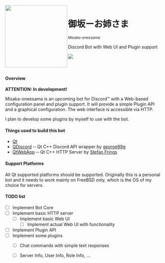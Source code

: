 <img src="https://magiruuvelvet.s-ul.eu/pics/5ANbjzVE.png" height="200" alt="" align="left">

# 御坂ーお姉さま
<sup>*Misaka-oneesama*</sup>

Discord Bot with Web UI and Plugin support

![](...)
<br><br><br>

#### Overview

**ATTENTION: In development!**

Misaka-oneesama is an upcoming bot for Discord™ with a Web-based configuration panel and plugin support. It will provide a simple Plugin API and a graphical configuration. The web interface is accessible via HTTP.

I plan to develop some plugins by myself to use with the bot.


#### Things used to build this bot

 - [Qt](https://www.qt.io)
 - [QDiscord](https://github.com/george99g/QDiscord) ─ Qt C++ Discord API wrapper by [george99g](https://github.com/george99g)
 - [QtWebApp](http://stefanfrings.de/qtwebapp/index-en.html) ─ Qt C++ HTTP Server by [Stefan Frings](http://stefanfrings.de)

#### Support Platforms

All Qt supported platforms should be supported. Originally this is a personal bot and it needs to work mainly on FreeBSD only, which is the OS of my choice for servers.

#### TODO list

 - [ ] Implement Bot Core
 - [ ] Implement basic HTTP server
   - [ ] Implement basic Web UI
     - [ ] Implement actual Web UI with functionality
 - [ ] Implement Plugin API
 - [ ] Implement some plugins
   - [ ] Chat commands with simple text responses
   - [ ] Server Info, User Info, Role Info, ...

